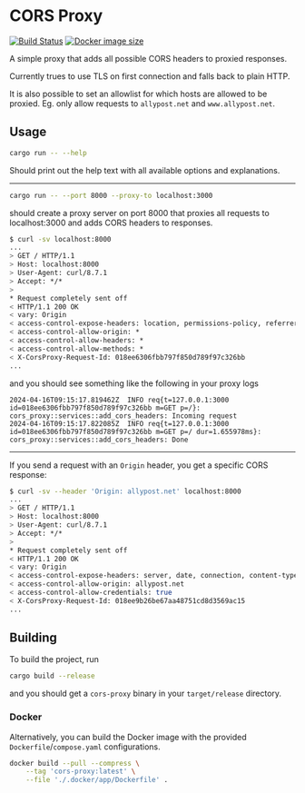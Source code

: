 # CORS Proxy

[![Build Status](https://drone.allypost.net/api/badges/Allypost/cors-proxy/status.svg)](https://drone.allypost.net/Allypost/cors-proxy)
[![Docker image size](https://img.shields.io/docker/image-size/allypost/cors-proxy)](https://hub.docker.com/r/allypost/cors-proxy)

A simple proxy that adds all possible CORS headers to proxied responses.

Currently trues to use TLS on first connection and falls back to plain HTTP.

It is also possible to set an allowlist for which hosts are allowed to be proxied.
Eg. only allow requests to `allypost.net` and `www.allypost.net`.

## Usage

```bash
cargo run -- --help
```

Should print out the help text with all available options and explanations.

------------------

```bash
cargo run -- --port 8000 --proxy-to localhost:3000
```

should create a proxy server on port 8000 that proxies all requests to localhost:3000 and adds CORS headers to responses.

```bash
$ curl -sv localhost:8000
...
> GET / HTTP/1.1
> Host: localhost:8000
> User-Agent: curl/8.7.1
> Accept: */*
>
* Request completely sent off
< HTTP/1.1 200 OK
< vary: Origin
< access-control-expose-headers: location, permissions-policy, referrer-policy, vary, x-clacks-overhead, x-content-type-options, date, content-length, content-type
< access-control-allow-origin: *
< access-control-allow-headers: *
< access-control-allow-methods: *
< X-CorsProxy-Request-Id: 018ee6306fbb797f850d789f97c326bb
...
```

and you should see something like the following in your proxy logs

```log
2024-04-16T09:15:17.819462Z  INFO req{t=127.0.0.1:3000 id=018ee6306fbb797f850d789f97c326bb m=GET p=/}: cors_proxy::services::add_cors_headers: Incoming request
2024-04-16T09:15:17.822085Z  INFO req{t=127.0.0.1:3000 id=018ee6306fbb797f850d789f97c326bb m=GET p=/ dur=1.655978ms}: cors_proxy::services::add_cors_headers: Done
```

------------------

If you send a request with an `Origin` header, you get a specific CORS response:

```bash
$ curl -sv --header 'Origin: allypost.net' localhost:8000
...
> GET / HTTP/1.1
> Host: localhost:8000
> User-Agent: curl/8.7.1
> Accept: */*
>
* Request completely sent off
< HTTP/1.1 200 OK
< vary: Origin
< access-control-expose-headers: server, date, connection, content-type, content-length
< access-control-allow-origin: allypost.net
< access-control-allow-credentials: true
< X-CorsProxy-Request-Id: 018ee9b26be67aa48751cd8d3569ac15
...
```

## Building

To build the project, run

```bash
cargo build --release
```

and you should get a `cors-proxy` binary in your `target/release` directory.

### Docker

Alternatively, you can build the Docker image with the provided `Dockerfile`/`compose.yaml` configurations.

```bash
docker build --pull --compress \
    --tag 'cors-proxy:latest' \
    --file './.docker/app/Dockerfile' .
```
